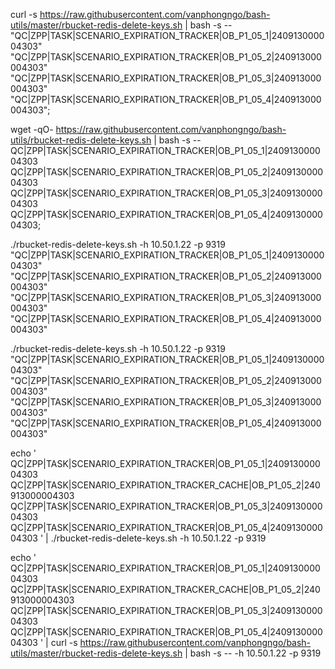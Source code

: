 curl -s https://raw.githubusercontent.com/vanphongngo/bash-utils/master/rbucket-redis-delete-keys.sh | bash -s -- \
"QC|ZPP|TASK|SCENARIO_EXPIRATION_TRACKER|OB_P1_05_1|240913000004303" \
"QC|ZPP|TASK|SCENARIO_EXPIRATION_TRACKER|OB_P1_05_2|240913000004303" \
"QC|ZPP|TASK|SCENARIO_EXPIRATION_TRACKER|OB_P1_05_3|240913000004303" \
"QC|ZPP|TASK|SCENARIO_EXPIRATION_TRACKER|OB_P1_05_4|240913000004303";

wget -qO- https://raw.githubusercontent.com/vanphongngo/bash-utils/rbucket-redis-delete-keys.sh | bash -s -- \
QC|ZPP|TASK|SCENARIO_EXPIRATION_TRACKER|OB_P1_05_1|240913000004303 \
QC|ZPP|TASK|SCENARIO_EXPIRATION_TRACKER|OB_P1_05_2|240913000004303 \
QC|ZPP|TASK|SCENARIO_EXPIRATION_TRACKER|OB_P1_05_3|240913000004303 \
QC|ZPP|TASK|SCENARIO_EXPIRATION_TRACKER|OB_P1_05_4|240913000004303;

./rbucket-redis-delete-keys.sh -h 10.50.1.22 -p 9319 \
  "QC|ZPP|TASK|SCENARIO_EXPIRATION_TRACKER|OB_P1_05_1|240913000004303" \
  "QC|ZPP|TASK|SCENARIO_EXPIRATION_TRACKER|OB_P1_05_2|240913000004303" \
  "QC|ZPP|TASK|SCENARIO_EXPIRATION_TRACKER|OB_P1_05_3|240913000004303" \
  "QC|ZPP|TASK|SCENARIO_EXPIRATION_TRACKER|OB_P1_05_4|240913000004303"


  ./rbucket-redis-delete-keys.sh -h 10.50.1.22 -p 9319 \
  "QC|ZPP|TASK|SCENARIO_EXPIRATION_TRACKER|OB_P1_05_1|240913000004303" \
  "QC|ZPP|TASK|SCENARIO_EXPIRATION_TRACKER|OB_P1_05_2|240913000004303" \
  "QC|ZPP|TASK|SCENARIO_EXPIRATION_TRACKER|OB_P1_05_3|240913000004303" \
  "QC|ZPP|TASK|SCENARIO_EXPIRATION_TRACKER|OB_P1_05_4|240913000004303"

echo '
  QC|ZPP|TASK|SCENARIO_EXPIRATION_TRACKER|OB_P1_05_1|240913000004303 
  QC|ZPP|TASK|SCENARIO_EXPIRATION_TRACKER_CACHE|OB_P1_05_2|240913000004303 
  QC|ZPP|TASK|SCENARIO_EXPIRATION_TRACKER|OB_P1_05_3|240913000004303 
  QC|ZPP|TASK|SCENARIO_EXPIRATION_TRACKER|OB_P1_05_4|240913000004303
' | ./rbucket-redis-delete-keys.sh -h 10.50.1.22 -p 9319

echo '
  QC|ZPP|TASK|SCENARIO_EXPIRATION_TRACKER|OB_P1_05_1|240913000004303 
  QC|ZPP|TASK|SCENARIO_EXPIRATION_TRACKER_CACHE|OB_P1_05_2|240913000004303 
  QC|ZPP|TASK|SCENARIO_EXPIRATION_TRACKER|OB_P1_05_3|240913000004303 
  QC|ZPP|TASK|SCENARIO_EXPIRATION_TRACKER|OB_P1_05_4|240913000004303
' | curl -s https://raw.githubusercontent.com/vanphongngo/bash-utils/master/rbucket-redis-delete-keys.sh | bash -s -- -h 10.50.1.22 -p 9319